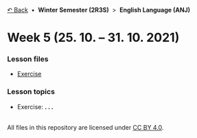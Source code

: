 [&#8630; Back](../) &nbsp;&#8226;&nbsp; **Winter Semester (2R3S)** &nbsp;>&nbsp; **English Language (ANJ)**


# Week 5 (25. 10. – 31. 10. 2021)


### Lesson files

- [Exercise](./01_Exercise)


### Lesson topics

- Exercise: **. . .**


<br/>All files in this repository are licensed under [CC BY 4.0](http://creativecommons.org/licenses/by/4.0/).

